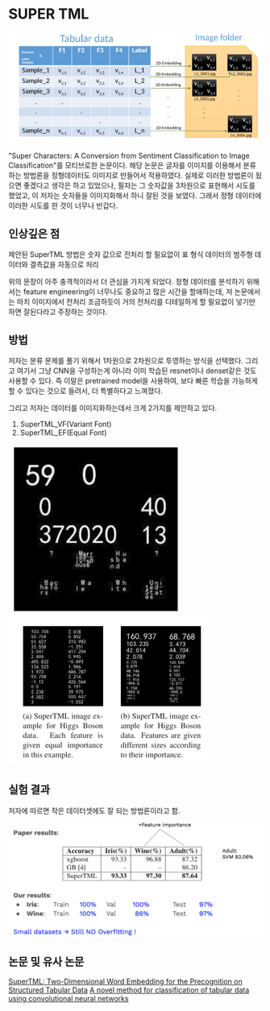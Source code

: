 # SUPER TML


![](/imgs/tabular_to_img.PNG)

"Super Characters: A Conversion from Sentiment Classification to Image Classification"를 모티브로한 논문이다. 
해당 논문은 글자를 이미지를 이용해서 분류하는 방법론을 정형데이터도 이미지로 만들어서 적용하였다. 
실제로 이러한 방법론이 됬으면 좋겠다고 생각은 하고 있었으나, 필자는 그 숫자값을 3차원으로 표현해서 시도를 했었고, 이 저자는 숫자들을 이미지화해서 하니 잘된 것을 보였다. 그래서 정형 데이터에 이러한 시도를 한 것이 너무나 반갑다.

## 인상깊은 점

제안된 SuperTML 방법은 숫자 값으로 전처리 할 필요없이 표 형식 데이터의 범주형 데이터와 결측값을 자동으로 처리

위의 문장이 아주 충격적이라서 더 관심을 가지게 되었다.
정형 데이터를 분석하기 위해서는 feature engineering이 너무나도 중요하고 많은 시간을 할애하는데, 저 논문에서는 마치 이미지에서 전처리 조금하듯이 거의 전처리를 디테일하게 할 필요없이 넣기만 하면 잘된다라고 주장하는 것이다. 

## 방법

저자는 분류 문제를 풀기 위해서 1차원으로 2차원으로 투영하는 방식을 선택했다. 그리고 여기서 그냥 CNN을 구성하는게 아니라 이미 학습된 resnet이나 denset같은 것도 사용할 수 있다. 즉 이말은 pretrained model을 사용하여, 보다 빠른 학습을 가능하게 할 수 있다는 것으로 들려서, 더 특별하다고 느껴졌다.

그리고 저자는 데이터를 이미지화하는데서 크게 2가지를 제안하고 있다.
1. SuperTML_VF(Variant Font)
2. SuperTML_EF(Equal Font)

![](/imgs/data2img.PNG)
![](/imgs/data2img_2.PNG)

## 실험 결과

저자에 따르면 작은 데이터셋에도 잘 되는 방법론이라고 함.

![](/imgs/EXP.png)

## 논문 및 유사 논문

[SuperTML: Two-Dimensional Word Embedding for the Precognition on Structured Tabular Data](https://arxiv.org/abs/1903.06246)
[A novel method for classification of tabular data using convolutional neural networks](https://www.biorxiv.org/content/10.1101/2020.05.02.074203v1.full)
